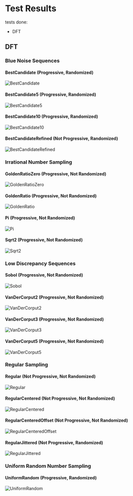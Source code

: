 # Test Results
 tests done:
* DFT
## DFT
### Blue Noise Sequences
#### BestCandidate (Progressive, Randomized)
![BestCandidate](../../../_1d/samples/blue_noise/DFT_BestCandidate.png)  
#### BestCandidate5 (Progressive, Randomized)
![BestCandidate5](../../../_1d/samples/blue_noise/DFT_BestCandidate5.png)  
#### BestCandidate10 (Progressive, Randomized)
![BestCandidate10](../../../_1d/samples/blue_noise/DFT_BestCandidate10.png)  
#### BestCandidateRefined (Not Progressive, Randomized)
![BestCandidateRefined](../../../_1d/samples/blue_noise/DFT_BestCandidateRefined.png)  
### Irrational Number Sampling
#### GoldenRatioZero (Progressive, Not Randomized)
![GoldenRatioZero](../../../_1d/samples/irrational_numbers/DFT_GoldenRatioZero.png)  
#### GoldenRatio (Progressive, Not Randomized)
![GoldenRatio](../../../_1d/samples/irrational_numbers/DFT_GoldenRatio.png)  
#### Pi (Progressive, Not Randomized)
![Pi](../../../_1d/samples/irrational_numbers/DFT_Pi.png)  
#### Sqrt2 (Progressive, Not Randomized)
![Sqrt2](../../../_1d/samples/irrational_numbers/DFT_Sqrt2.png)  
### Low Discrepancy Sequences
#### Sobol (Progressive, Not Randomized)
![Sobol](../../../_1d/samples/lds/DFT_Sobol.png)  
#### VanDerCorput2 (Progressive, Not Randomized)
![VanDerCorput2](../../../_1d/samples/lds/DFT_VanDerCorput2.png)  
#### VanDerCorput3 (Progressive, Not Randomized)
![VanDerCorput3](../../../_1d/samples/lds/DFT_VanDerCorput3.png)  
#### VanDerCorput5 (Progressive, Not Randomized)
![VanDerCorput5](../../../_1d/samples/lds/DFT_VanDerCorput5.png)  
### Regular Sampling
#### Regular (Not Progressive, Not Randomized)
![Regular](../../../_1d/samples/regular/DFT_Regular.png)  
#### RegularCentered (Not Progressive, Not Randomized)
![RegularCentered](../../../_1d/samples/regular/DFT_RegularCentered.png)  
#### RegularCenteredOffset (Not Progressive, Not Randomized)
![RegularCenteredOffset](../../../_1d/samples/regular/DFT_RegularCenteredOffset.png)  
#### RegularJittered (Not Progressive, Randomized)
![RegularJittered](../../../_1d/samples/regular/DFT_RegularJittered.png)  
### Uniform Random Number Sampling
#### UniformRandom (Progressive, Randomized)
![UniformRandom](../../../_1d/samples/uniform_random/DFT_UniformRandom.png)  
